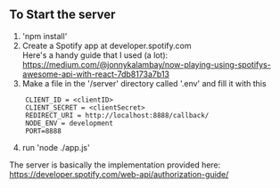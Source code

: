 ## To Start the server
1. 'npm install'
1. Create a Spotify app at developer.spotify.com  
Here's a handy guide that I used (a lot):  
https://medium.com/@jonnykalambay/now-playing-using-spotifys-awesome-api-with-react-7db8173a7b13
1. Make a file in the '/server' directory called '.env' and fill it with this  
```
    CLIENT_ID = <clientID>
    CLIENT_SECRET = <clientSecret>
    REDIRECT_URI = http://localhost:8888/callback/
    NODE_ENV = development
    PORT=8888
```
4. run 'node ./app.js'





The server is basically the implementation provided here:
https://developer.spotify.com/web-api/authorization-guide/
